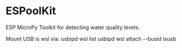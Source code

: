 # ESPoolKit
ESP MicroPy Toolkit for detecting water quality levels. 


Mount USB is wsl via: 
usbipd wsl list
usbipd wsl attach --busid <busid>
lsusb
